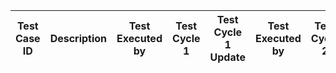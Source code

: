 | Test Case ID  | Description  | Test Executed by | Test Cycle 1 | Test Cycle 1 Update | Test Executed by | Test Cycle 2 | Test Cycle 2 Update|
| ------- | ------- | -------| ------- | ------- |-------|-------|-------|
